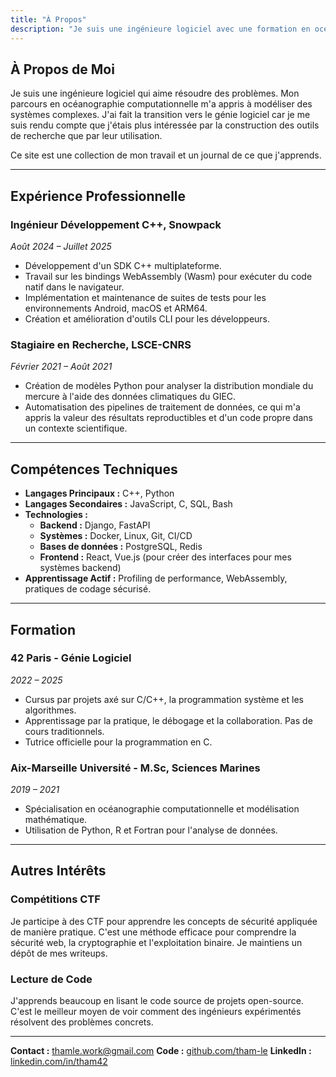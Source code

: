 ```yaml
---
title: "À Propos"
description: "Je suis une ingénieure logiciel avec une formation en océanographie. Je construis des choses pour comprendre comment elles fonctionnent."
---
```


## À Propos de Moi

Je suis une ingénieure logiciel qui aime résoudre des problèmes. Mon parcours en océanographie computationnelle m'a appris à modéliser des systèmes complexes. J'ai fait la transition vers le génie logiciel car je me suis rendu compte que j'étais plus intéressée par la construction des outils de recherche que par leur utilisation.

Ce site est une collection de mon travail et un journal de ce que j'apprends.

---

## Expérience Professionnelle

### **Ingénieur Développement C++, Snowpack**
*Août 2024 – Juillet 2025*
- Développement d'un SDK C++ multiplateforme.
- Travail sur les bindings WebAssembly (Wasm) pour exécuter du code natif dans le navigateur.
- Implémentation et maintenance de suites de tests pour les environnements Android, macOS et ARM64.
- Création et amélioration d'outils CLI pour les développeurs.

### **Stagiaire en Recherche, LSCE-CNRS**
*Février 2021 – Août 2021*
- Création de modèles Python pour analyser la distribution mondiale du mercure à l'aide des données climatiques du GIEC.
- Automatisation des pipelines de traitement de données, ce qui m'a appris la valeur des résultats reproductibles et d'un code propre dans un contexte scientifique.

---

## Compétences Techniques

- **Langages Principaux :** C++, Python
- **Langages Secondaires :** JavaScript, C, SQL, Bash
- **Technologies :**
    - **Backend :** Django, FastAPI
    - **Systèmes :** Docker, Linux, Git, CI/CD
    - **Bases de données :** PostgreSQL, Redis
    - **Frontend :** React, Vue.js (pour créer des interfaces pour mes systèmes backend)
- **Apprentissage Actif :** Profiling de performance, WebAssembly, pratiques de codage sécurisé.

---

## Formation

### **42 Paris - Génie Logiciel**
*2022 – 2025*
- Cursus par projets axé sur C/C++, la programmation système et les algorithmes.
- Apprentissage par la pratique, le débogage et la collaboration. Pas de cours traditionnels.
- Tutrice officielle pour la programmation en C.

### **Aix-Marseille Université - M.Sc, Sciences Marines**
*2019 – 2021*
- Spécialisation en océanographie computationnelle et modélisation mathématique.
- Utilisation de Python, R et Fortran pour l'analyse de données.

---

## Autres Intérêts

### **Compétitions CTF**
Je participe à des CTF pour apprendre les concepts de sécurité appliquée de manière pratique. C'est une méthode efficace pour comprendre la sécurité web, la cryptographie et l'exploitation binaire. Je maintiens un dépôt de mes writeups.

### **Lecture de Code**
J'apprends beaucoup en lisant le code source de projets open-source. C'est le meilleur moyen de voir comment des ingénieurs expérimentés résolvent des problèmes concrets.

---

**Contact :** thamle.work@gmail.com
**Code :** [github.com/tham-le](https://github.com/tham-le)
**LinkedIn :** [linkedin.com/in/tham42](https://www.linkedin.com/in/tham42) 